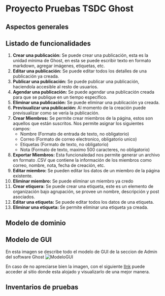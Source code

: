 # Proyecto Pruebas TSDC Ghost

## Aspectos generales

## Listado de funcionalidades

1. **Crear una publicación:** Se puede crear una publicación, esta es la unidad mínima de Ghost, en esta se puede escribir texto en formato markdown, agregar imágenes, etiquetas, etc.
2. **Editar una publicación:** Se puede editar todos los detalles de una publicación ya creada.
3. **Publicar una publicación:** Se puede publicar una publicación, haciendola accesible al resto de usuarios.
4. **Agendar una publicación:** Se puede agendar una publicación creada para que se publique en un tiempo específico.
5. **Eliminar una publicación:** Se puede eliminar una publicación ya creada.
6. **Previsualizar una publicación:** Al momento de la creación puede previsualizar como se vería la publicación.
7. **Crear Miembros:** Se permite crear miembros de la página, estos son aquellos que están suscritos. Nos permite asignar los siguientes campos:
    - Nombre (Formato de entrada de texto, no obligatorio)
    - Correo (Formato de correo electronico, obligatorio unico)
    - Etiquetas (Formato de texto, no obligatorio)
    - Nota (Formato de texto, maximo 500 caracteres, no obligatorio)
8. **Exportar Miembros:** Esta funcionaledad nos permite generar un archivo en formato .CSV que contiene la información de los miembros como correo, nombre, nota, fecha de creación, etc.
9. **Editar miembro:** Se pueden editar los datos de un miembro de la página existente.
10. **Eliminar miembro:** Se puede eliminar un miembro ya credo
11. **Crear etiquera:** Se puede crear una etiqueta, este es un elemento de organización bajo agrupación, se provee un nombre, descripción y post asociados.
12. **Editar una etiqueta:** Se puede editar todos los datos de una etiqueta.
13. **Eliminar una etiqueta:** Se permite eliminar una etiqueta ya creada.

## Modelo de dominio

## Modelo de GUI
En esta imagen se describe todo el modelo de GUI de la seccion de Admin del software Ghost
![ModeloGUI](https://github.com/user-attachments/assets/b4ee2b6d-1942-4130-8a46-cba66160ec5b)


En caso de no apreciarse bien la imagen, con el siguiente [llnk](https://lucid.app/lucidchart/f028b547-b400-4eeb-b9eb-30760491aef1/edit?viewport_loc=-2716%2C330%2C8592%2C4647%2C0_0&invitationId=inv_bb418780-a849-4bd3-b767-c87482ee7e28) puede acceder al sitio donde esta alojado y visualizarlo de una mejor manera.

## Inventarios de pruebas
